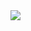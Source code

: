 <a href="#">
<img src="https://github-readme-stats.vercel.app/api?username=tlambert03&show_icons=true&hide_border=true&icon_color=586069&title_color=a0a9af">
</a>
